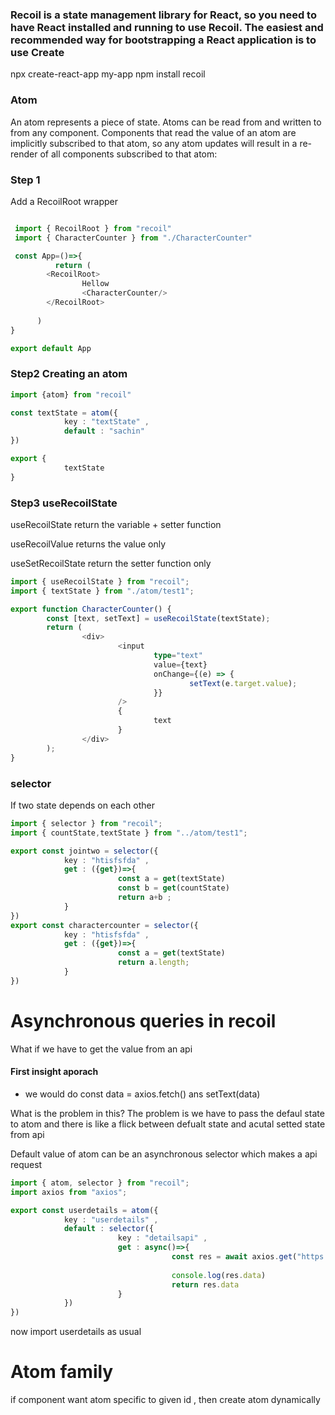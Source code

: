 ### Recoil is a state management library for React, so you need to have React installed and running to use Recoil. The easiest and recommended way for bootstrapping a React application is to use Create


npx create-react-app my-app
npm install recoil

### Atom
An atom represents a piece of state. Atoms can be read from and written to from any component. Components that read the value of an atom are implicitly subscribed to that atom, so any atom updates will result in a re-render of all components subscribed to that atom:



### Step 1 
Add a RecoilRoot wrapper


```typescript

 import { RecoilRoot } from "recoil"
 import { CharacterCounter } from "./CharacterCounter"

 const App=()=>{
          return (
		<RecoilRoot>
				Hellow 
				<CharacterCounter/>
		</RecoilRoot>
	
	  )
}

export default App
```


### Step2 Creating an atom 
```typescript
import {atom} from "recoil"

const textState = atom({
            key : "textState" , 
            default : "sachin"
})

export {
            textState
}
```

### Step3 useRecoilState
useRecoilState return the variable + setter function 

useRecoilValue returns the value only 

useSetRecoilState return the setter function only 

```typescript
import { useRecoilState } from "recoil";
import { textState } from "./atom/test1";

export function CharacterCounter() {
        const [text, setText] = useRecoilState(textState);
        return (
                <div>
                        <input
                                type="text"
                                value={text}
                                onChange={(e) => {
                                        setText(e.target.value);
                                }}
                        />
                        {
                                text
                        }
                </div>
        );
}

```


### selector 
If two state depends on each other 
```typescript
import { selector } from "recoil";
import { countState,textState } from "../atom/test1";

export const jointwo = selector({
            key : "htisfsfda" , 
            get : ({get})=>{
                        const a = get(textState)
                        const b = get(countState)
                        return a+b ; 
            }
})
export const charactercounter = selector({
            key : "htisfsfda" , 
            get : ({get})=>{
                        const a = get(textState)
                        return a.length;
            }
})
```



# Asynchronous queries in recoil 
What if we have to get the value from an api 

#### First insight aporach 
- we would do const data = axios.fetch() ans setText(data)

What is the problem in this?
The problem is we have to pass the defaul state to atom and there is like a flick between defualt state and acutal setted state from api 

Default value of atom can be an asynchronous selector which makes a api request 

```typescript
import { atom, selector } from "recoil";
import axios from "axios";

export const userdetails = atom({
            key : "userdetails" , 
            default : selector({
                        key : "detailsapi" , 
                        get : async()=>{
                                    const res = await axios.get("https://some-random-api.com/facts/dog")
                                   
                                    console.log(res.data)
                                    return res.data
                        }
            })
})
```
now import userdetails as usual 


# Atom family 
if component want atom specific to given id , then create atom dynamically 
